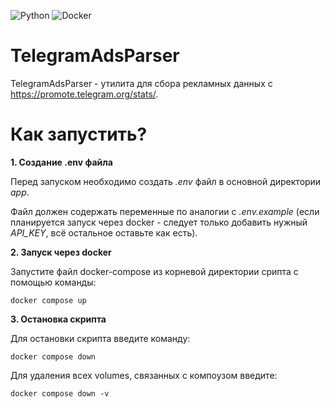 ![Python](https://img.shields.io/badge/Python-14354C?style=badge&logo=python&logoColor=white)
![Docker](https://img.shields.io/badge/docker-%230db7ed.svg?style=badge&logo=docker&logoColor=white)

# TelegramAdsParser

TelegramAdsParser - утилита для сбора рекламных данных с https://promote.telegram.org/stats/.

# Как запустить?

**1. Создание .env файла**

Перед запуском необходимо создать *.env* файл в основной директории *app*.

Файл должен содержать переменные по аналогии с *.env.example* (если планируется запуск через docker - следует только добавить нужный *API_KEY*, всё остальное оставьте как есть).

**2. Запуск через docker**

Запустите файл docker-compose из корневой директории срипта с помощью команды:
```
docker compose up 
```

**3. Остановка скрипта**

Для остановки скрипта введите команду:
```
docker compose down
```

Для удаления всех volumes, связанных с компоузом введите:
```
docker compose down -v
```
